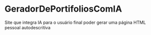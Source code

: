 # GeradorDePortifoliosComIA
Site que integra IA para o usuário final poder gerar uma página HTML pessoal autodescritiva
